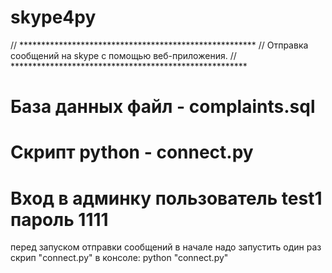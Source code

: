 # skype4py
// ******************************************************
// Отправка сообщений на skype с помощью веб-приложения.
// ******************************************************

# База данных файл - complaints.sql
# Скрипт python - connect.py
# Вход в админку пользователь test1 пароль 1111

перед запуском отправки сообщений в начале надо запустить один раз скрип "connect.py" в консоле:
python "connect.py"
